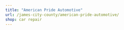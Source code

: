 ```yaml
---
title: "American Pride Automotive"
url: /james-city-county/american-pride-automotive/
shop: car repair
---
```


